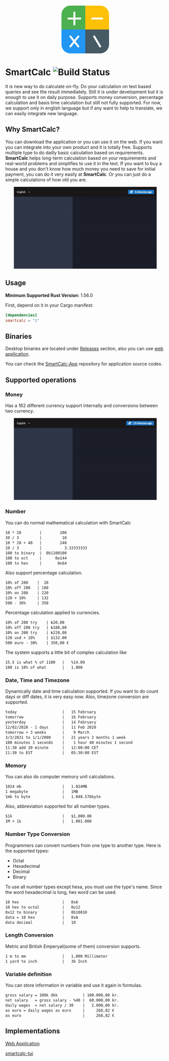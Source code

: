 <p align="center">
  <img src="assets/smartcalc.png" alt="SmartCalc" width="150" height="150" />
</p>


# SmartCalc ![Build Status](https://github.com/erhanbaris/smartcalc/actions/workflows/build_and_test.yml/badge.svg)


 It is new way to do calculate on-fly. Do your calculation on text based queries and see the result immediately. Still it is under development but it is enough to use it on daily purpose. Supports money conversion, percentage calculation and basis time calculation but still not fully supported. For now, we support only in english language but if any want to help to translate, we can easily integrate new language.


## Why SmartCalc?
You can download the application or you can use it on the web. If you want you can integrate into your own product and it is totally free. Supports multiple type to do dailly basic calculation based on requirements.
**SmartCalc** helps long-term calculation based on your requirements and real-world problems and simplifies to use it in the text. If you want to buy a house and you don't know how much money you need to save for initial payment, you can do it very easily at **SmartCalc**. Or you can just do a simple calculations of how old you are.

<p align="center">
  <img src="assets/show-1.gif" alt="SmartCalc" width="450" />
</p>

## Usage

**Minimum Supported Rust Version**: 1.56.0

First, depend on it in your Cargo manifest:

```toml
[dependencies]
smartcalc = "1"
```

## Binaries
Desktop binaries are located under [Releases](https://github.com/erhanbaris/smartcalc/releases) section, also you can use [web application](https://erhanbaris.github.io/smartcalc-app/).

You can check the [SmartCalc-App](https://github.com/erhanbaris/smartcalc-app) repository for application source codes.

## Supported operations

### Money
Has a 162 different currency support internally and conversions between two currency.


<p align="center">
  <img src="assets/show-2.gif" alt="SmartCalc" width="450" />
</p>


### Number
You can do normal mathematical calculation with SmartCalc

```
10 * 20        |        200
30 / 3         |         10
10 * 20 + 40   |        240
10 / 3         |          3.33333333
100 to binary  |  0b1100100
100 to oct     |      0o144
100 to hex     |       0x64
```

Also support percentage calculation.
```
10% of 200    |  20
10% off 200   | 180
10% on 200    | 220
120 + 10%     | 132
500 - 30%     | 350
```
Percentage calculation applied to currencies.
```
10% of 200 try    | ₺20,00
10% off 200 try   | ₺180,00
10% on 200 try    | ₺220,00
120 usd + 10%     | $132.00
500 euro - 30%    | 350,00 €
```

The system supports a little bit of complex calculation like
```
15.5 is what % of 1100   |   %14.09
180 is 10% of what       |   1.800
```

### Date, Time and Timezone
Dynamically date and time calculation supported. If you want to do count days or diff dates, it is very easy now. Also, timezone conversion are supported.
```
today                    |   15 February
tomorrow                 |   16 February
yesterday                |   14 February
12/02/2020 - 1 days      |   11 Feb 2020
tomorrow + 3 weeks       |    9 March
3/3/2021 to 1/1/2000     |   21 years 2 months 1 week
100 minutes 1 seconds    |    1 hour 40 minutes 1 second
11:30 add 30 minute      |   12:00:00 CET
11:30 to EST             |   05:30:00 EST
```

### Memory
You can also do computer memory unit calculations.
```
1024 mb                  |   1.024MB
1 megabyte               |   1MB
1mb to byte              |   1.048.576byte
```

Also, abbreviation supported for all number types.
```
$1k                      |   $1,000.00
1M + 1k                  |   1.001.000
```

### Number Type Conversion 
Programmers can convert numbers from one type to another type.
Here is the supported types:

- Octal
- Hexadecimal
- Decimal
- Binary

To use all number types except hexa, you must use the type's name. Since the word hexadecimal is long,  hex  word can be used.

```
10 hex                   |   0xA
10 hex to octal          |   0o12
0x12 to binary           |   0b10010
data = 10 hex            |   0xA
data decimal             |   10
```

### Length Conversion 
Metric and British Emperyal(some of them) conversion supports.

```
1 m to mm                |   1,000 Millimeter
1 yard to inch           |   36 Inch
```

### Variable definition
You can store information in variable and use it again in formulas.
```
gross salary = 100k dkk           | 100.000,00 kr.
net salary   = gross salary - %40 |  60.000,00 kr.
daily wages  = net salary / 30    |   2.000,00 kr.
as euro = daily wages as euro     |     268,82 €
as euro                           |     268,82 €
```

## Implementations

[Web Application](erhanbaris.github.io/smartcalc-web/)

[smartcalc-tui](https://github.com/superhawk610/smartcalc-tui)
